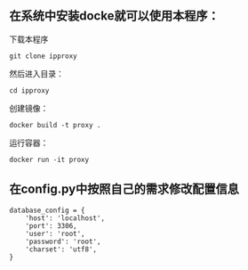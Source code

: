 ## 在系统中安装docke就可以使用本程序：

下载本程序
```
git clone ipproxy
```

然后进入目录：
```
cd ipproxy
```

创建镜像：
```
docker build -t proxy .
```

运行容器：
```
docker run -it proxy
```

## 在config.py中按照自己的需求修改配置信息
```
database_config = {
    'host': 'localhost',
    'port': 3306,
    'user': 'root',
    'password': 'root',
    'charset': 'utf8',
}
```